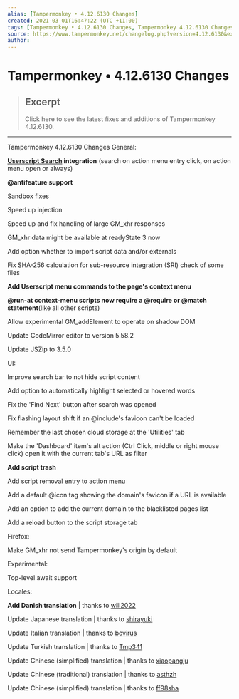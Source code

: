 ```yaml
---
alias: [Tampermonkey • 4.12.6130 Changes]
created: 2021-03-01T16:47:22 (UTC +11:00)
tags: [Tampermonkey • 4.12.6130 Changes, Tampermonkey 4.12.6130 Changes]
source: https://www.tampermonkey.net/changelog.php?version=4.12.6130&ext=fire&updated=true&old=4.12.6130&intr=true
author: 
---
```


# Tampermonkey • 4.12.6130 Changes

> ## Excerpt
> Click here to see the latest fixes and additions of Tampermonkey 4.12.6130.

---

Tampermonkey 4.12.6130 Changes
General:

**[Userscript Search](https://www.userscript.zone/?utm_source=tm.net&utm_medium=changelog) integration** (search on action menu entry click, on action menu open or always)

**@antifeature support**

Sandbox fixes

Speed up injection

Speed up and fix handling of large GM\_xhr responses

GM\_xhr data might be available at readyState 3 now

Add option whether to import script data and/or externals

Fix SHA-256 calculation for sub-resource integration (SRI) check of some files

**Add Userscript menu commands to the page's context menu**

**@run-at context-menu scripts now require a @require or @match statement**(like all other scripts)

Allow experimental GM\_addElement to operate on shadow DOM

Update CodeMirror editor to version 5.58.2

Update JSZip to 3.5.0

UI:

Improve search bar to not hide script content

Add option to automatically highlight selected or hovered words

Fix the 'Find Next' button after search was opened

Fix flashing layout shift if an @include's favicon can't be loaded

Remember the last chosen cloud storage at the 'Utilities' tab

Make the 'Dashboard' item's alt action (Ctrl Click, middle or right mouse click) open it with the current tab's URL as filter

**Add script trash**

Add script removal entry to action menu

Add a default @icon tag showing the domain's favicon if a URL is available

Add an option to add the current domain to the blacklisted pages list

Add a reload button to the script storage tab

Firefox:

Make GM\_xhr not send Tampermonkey's origin by default

Experimental:

Top-level await support

Locales:

**Add Danish translation** | thanks to [will2022](https://github.com/will2022)

Update Japanese translation | thanks to [shirayuki](https://github.com/shirayuki)

Update Italian translation | thanks to [bovirus](https://github.com/bovirus)

Update Turkish translation | thanks to [Tmp341](https://github.com/Tmp341)

Update Chinese (simplified) translation | thanks to [xiaopangju](https://github.com/xiaopangju)

Update Chinese (traditional) translation | thanks to [asthzh](https://github.com/asthzh)

Update Chinese (simplified) translation | thanks to [ff98sha](https://github.com/ff98sha)

